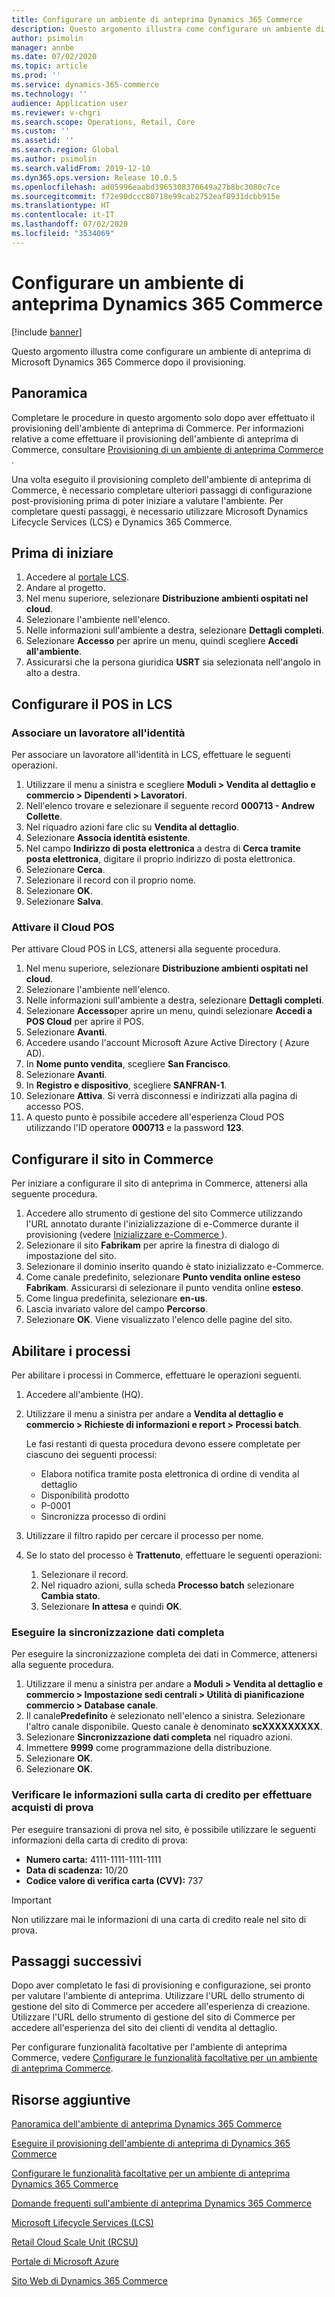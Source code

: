 ```yaml
---
title: Configurare un ambiente di anteprima Dynamics 365 Commerce
description: Questo argomento illustra come configurare un ambiente di anteprima di Microsoft Dynamics 365 Commerce dopo il provisioning.
author: psimolin
manager: annbe
ms.date: 07/02/2020
ms.topic: article
ms.prod: ''
ms.service: dynamics-365-commerce
ms.technology: ''
audience: Application user
ms.reviewer: v-chgri
ms.search.scope: Operations, Retail, Core
ms.custom: ''
ms.assetid: ''
ms.search.region: Global
ms.author: psimolin
ms.search.validFrom: 2019-12-10
ms.dyn365.ops.version: Release 10.0.5
ms.openlocfilehash: ad05996eaabd3965308370649a27b8bc3080c7ce
ms.sourcegitcommit: f72e90dccc80718e99cab2752eaf8931dcbb915e
ms.translationtype: HT
ms.contentlocale: it-IT
ms.lasthandoff: 07/02/2020
ms.locfileid: "3534069"
---
```

# <a name="configure-a-dynamics-365-commerce-preview-environment"></a>Configurare un ambiente di anteprima Dynamics 365 Commerce


[!include [banner](includes/banner.md)]

Questo argomento illustra come configurare un ambiente di anteprima di Microsoft Dynamics 365 Commerce dopo il provisioning.

## <a name="overview"></a>Panoramica

Completare le procedure in questo argomento solo dopo aver effettuato il provisioning dell'ambiente di anteprima di Commerce. Per informazioni relative a come effettuare il provisioning dell'ambiente di anteprima di Commerce, consultare [Provisioning di un ambiente di anteprima Commerce ](provisioning-guide.md).

Una volta eseguito il provisioning completo dell'ambiente di anteprima di Commerce, è necessario completare ulteriori passaggi di configurazione post-provisioning prima di poter iniziare a valutare l'ambiente. Per completare questi passaggi, è necessario utilizzare Microsoft Dynamics Lifecycle Services (LCS) e Dynamics 365 Commerce.

## <a name="before-you-start"></a>Prima di iniziare

1. Accedere al [portale LCS](https://lcs.dynamics.com).
1. Andare al progetto.
1. Nel menu superiore, selezionare **Distribuzione ambienti ospitati nel cloud**.
1. Selezionare l'ambiente nell'elenco.
1. Nelle informazioni sull'ambiente a destra, selezionare **Dettagli completi**.
1. Selezionare **Accesso** per aprire un menu, quindi scegliere **Accedi all'ambiente**.
1. Assicurarsi che la persona giuridica **USRT** sia selezionata nell'angolo in alto a destra.

## <a name="configure-the-point-of-sale-in-lcs"></a>Configurare il POS in LCS

### <a name="associate-a-worker-with-your-identity"></a>Associare un lavoratore all'identità

Per associare un lavoratore all'identità in LCS, effettuare le seguenti operazioni.

1. Utilizzare il menu a sinistra e scegliere **Moduli \> Vendita al dettaglio e commercio \> Dipendenti \> Lavoratori**.
1. Nell'elenco trovare e selezionare il seguente record **000713 - Andrew Collette**.
1. Nel riquadro azioni fare clic su **Vendita al dettaglio**.
1. Selezionare **Associa identità esistente**.
1. Nel campo **Indirizzo di posta elettronica** a destra di **Cerca tramite posta elettronica**, digitare il proprio indirizzo di posta elettronica.
1. Selezionare **Cerca**.
1. Selezionare il record con il proprio nome.
1. Selezionare **OK**.
1. Selezionare **Salva**.

### <a name="activate-cloud-pos"></a>Attivare il Cloud POS

Per attivare Cloud POS in LCS, attenersi alla seguente procedura.

1. Nel menu superiore, selezionare **Distribuzione ambienti ospitati nel cloud**.
1. Selezionare l'ambiente nell'elenco.
1. Nelle informazioni sull'ambiente a destra, selezionare **Dettagli completi**.
1. Selezionare **Accesso**per aprire un menu, quindi selezionare **Accedi a POS Cloud** per aprire il POS.
1. Selezionare **Avanti**.
1. Accedere usando l'account Microsoft Azure Active Directory ( Azure AD).
1. In **Nome punto vendita**, scegliere **San Francisco**.
1. Selezionare **Avanti**.
1. In **Registro e dispositivo**, scegliere **SANFRAN-1**.
1. Selezionare **Attiva**. Si verrà disconnessi e indirizzati alla pagina di accesso POS.
1. A questo punto è possibile accedere all'esperienza Cloud POS utilizzando l'ID operatore **000713** e la password **123**.

## <a name="set-up-your-site-in-commerce"></a>Configurare il sito in Commerce

Per iniziare a configurare il sito di anteprima in Commerce, attenersi alla seguente procedura.

1. Accedere allo strumento di gestione del sito Commerce utilizzando l'URL annotato durante l'inizializzazione di e-Commerce durante il provisioning (vedere [Inizializzare e-Commerce ](provisioning-guide.md#initialize-e-commerce)).
1. Selezionare il sito **Fabrikam** per aprire la finestra di dialogo di impostazione del sito.
1. Selezionare il dominio inserito quando è stato inizializzato e-Commerce.
1. Come canale predefinito, selezionare **Punto vendita online esteso Fabrikam**. Assicurarsi di selezionare il punto vendita online **esteso**.
1. Come lingua predefinita, selezionare **en-us**.
1. Lascia invariato valore del campo **Percorso**.
1. Selezionare **OK**. Viene visualizzato l'elenco delle pagine del sito.

## <a name="enable-jobs"></a>Abilitare i processi

Per abilitare i processi in Commerce, effettuare le operazioni seguenti.

1. Accedere all'ambiente (HQ).
1. Utilizzare il menu a sinistra per andare a **Vendita al dettaglio e commercio \> Richieste di informazioni e report \> Processi batch**.

    Le fasi restanti di questa procedura devono essere completate per ciascuno dei seguenti processi:

    * Elabora notifica tramite posta elettronica di ordine di vendita al dettaglio
    * Disponibilità prodotto
    * P-0001
    * Sincronizza processo di ordini

1. Utilizzare il filtro rapido per cercare il processo per nome.
1. Se lo stato del processo è **Trattenuto**, effettuare le seguenti operazioni:

    1. Selezionare il record.
    1. Nel riquadro azioni, sulla scheda **Processo batch** selezionare **Cambia stato**.
    1. Selezionare **In attesa** e quindi **OK**.

### <a name="run-full-data-synchronization"></a>Eseguire la sincronizzazione dati completa

Per eseguire la sincronizzazione completa dei dati in Commerce, attenersi alla seguente procedura.

1. Utilizzare il menu a sinistra per andare a **Moduli \> Vendita al dettaglio e commercio \> Impostazione sedi centrali \> Utilità di pianificazione commercio \> Database canale**.
1. Il canale**Predefinito** è selezionato nell'elenco a sinistra. Selezionare l'altro canale disponibile. Questo canale è denominato **scXXXXXXXXX**.
1. Selezionare **Sincronizzazione dati completa** nel riquadro azioni.
1. Immettere **9999** come programmazione della distribuzione.
1. Selezionare **OK**.
1. Selezionare **OK**.

### <a name="test-credit-card-information-to-do-test-purchases"></a>Verificare le informazioni sulla carta di credito per effettuare acquisti di prova

Per eseguire transazioni di prova nel sito, è possibile utilizzare le seguenti informazioni della carta di credito di prova:

- **Numero carta:** 4111-1111-1111-1111
- **Data di scadenza:** 10/20
- **Codice valore di verifica carta (CVV):** 737

> [!IMPORTANT]
> Non utilizzare mai le informazioni di una carta di credito reale nel sito di prova.

## <a name="next-steps"></a>Passaggi successivi

Dopo aver completato le fasi di provisioning e configurazione, sei pronto per valutare l'ambiente di anteprima. Utilizzare l'URL dello strumento di gestione del sito di Commerce per accedere all'esperienza di creazione. Utilizzare l'URL dello strumento di gestione del sito di Commerce per accedere all'esperienza del sito dei clienti di vendita al dettaglio.

Per configurare funzionalità facoltative per l'ambiente di anteprima Commerce, vedere [Configurare le funzionalità facoltative per un ambiente di anteprima Commerce](cpe-optional-features.md).

## <a name="additional-resources"></a>Risorse aggiuntive

[Panoramica dell'ambiente di anteprima Dynamics 365 Commerce](cpe-overview.md)

[Eseguire il provisioning dell'ambiente di anteprima di Dynamics 365 Commerce](provisioning-guide.md)

[Configurare le funzionalità facoltative per un ambiente di anteprima Dynamics 365 Commerce](cpe-optional-features.md)

[Domande frequenti sull'ambiente di anteprima Dynamics 365 Commerce](cpe-faq.md)

[Microsoft Lifecycle Services (LCS)](https://docs.microsoft.com/dynamics365/unified-operations/dev-itpro/lifecycle-services/lcs-user-guide)

[Retail Cloud Scale Unit (RCSU)](https://docs.microsoft.com/business-applications-release-notes/october18/dynamics365-retail/retail-cloud-scale-unit)

[Portale di Microsoft Azure](https://azure.microsoft.com/features/azure-portal)

[Sito Web di Dynamics 365 Commerce](https://aka.ms/Dynamics365CommerceWebsite)
